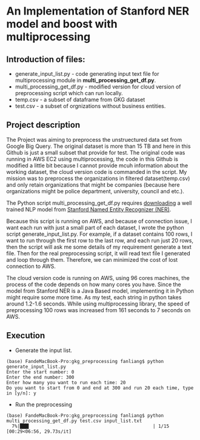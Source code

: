 # An Implementation of Stanford NER model and boost with multiprocessing

## Introduction of files:

* generate_input_list.py - code generating input text file for multiprocessing module in __multi_processing_get_df.py__.
* multi_processing_get_df.py - modified version for cloud version of preprocessing script which can run locally.
* temp.csv - a subset of dataframe from GKG dataset
* test.csv - a subset of orgnizations without business entities.

## Project description

The Project was aiming to preprocess the unstruectured data set from Google Big Query. The original dataset is more than 15 TB and here in this Github is just a small subset that provide for test. The original code was running in AWS EC2 using multiprocessing, the code in this Github is modified a little bit because I cannot provide mcuh information about the working dataset, the cloud version code is commanded in the script. My mission was to preprocess the organizations in filtered dataset(temp.csv) and only retain organizations that might be companies (because here organizations might be police department, university, council and etc.).

The Python script multi_processing_get_df.py requires [downloading](https://nlp.stanford.edu/software/stanford-ner-2018-10-16.zip) a well trained NLP model from [Stanford Named Entity Recognizer (NER)](https://nlp.stanford.edu/software/CRF-NER.html).

Because this script is running on AWS, and because of connection issue, I want each run with just a small part of each dataset, I wrote the python script generate_input_list.py. For example,  if a dataset contains 100 rows, I want to run through the first row to the last row, and each run just 20 rows, then the script will ask me some details of my requirement generate a text file. Then for the real preprocessing script, it will read text file I generated and loop through them. Therefore, we can minimized the cost of lost connection to AWS.

The cloud version code is running on AWS, using 96 cores machines, the process of the code depends on how many cores you have. Since the model from Stanford NER is a Java Based model, implementing it in Python might require some more time. As my test, each string in python takes around 1.2-1.6 seconds. While using multiprocessing library, the speed of preprocessing 100 rows was increased from 161 seconds to 7 seconds on AWS.

## Execution

* Generate the input list.

```
(base) FandeMacBook-Pro:gkg_preprocessing fanliang$ python generate_input_list.py
Enter the start number: 0
Enter the end number: 300
Enter how many you want to run each time: 20
Do you want to start from 0 and end at 300 and run 20 each time, type in [y/n]: y
```
* Run the preprocessing

```
(base) FandeMacBook-Pro:gkg_preprocessing fanliang$ python multi_processing_get_df.py test.csv input_list.txt
  7%|███▎                                             | 1/15 [00:29<06:56, 29.73s/it]
```
